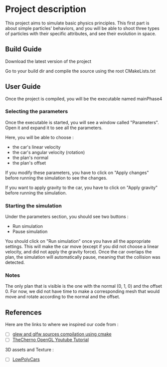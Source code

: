 # Project description

This project aims to simulate basic physics principles.
This first part is about simple particles' behaviors, and you will be able to shoot three types of particles
with their specific attributes, and see their evolution in space.

## Build Guide

Download the latest version of the project

Go to your build dir and compile the source using the root CMakeLists.txt

## User Guide

Once the project is compiled, you will be the executable named mainPhase4

### Selecting the parameters

Once the executable is started, you will see a window called "Parameters". Open it and expand it to see all the parameters.

Here, you will be able to choose :
- the car's linear velocity
- the car's angular velocity (rotation)
- the plan's normal
- the plan's offset

If you modify these parameters, you have to click on "Apply changes" before running the simulation to see the changes.

If you want to apply gravity to the car, you have to click on "Apply gravity" before running the simulation.

### Starting the simulation

Under the parameters section, you should see two buttons :
- Run simulation
- Pause simulation

You should click on "Run simulation" once you have all the appropriate settings. This will make the car move (except if you
did not choose a linear velocity, and did not apply the gravity force). Once the car overlaps the plan, the simulation will
automatically pause, meaning that the collision was detected.

### Notes

The only plan that is visible is the one with the normal (0, 1, 0) and the offset 0. For now, we did not have time to make
a corresponding mesh that would move and rotate according to the normal and the offset.

## References

Here are the links to where we inspired our code from :
- [ ] [glew and glfw sources compilation using cmake](https://github.com/opengl-tutorials/ogl/blob/master/external/CMakeLists.txt)
- [ ] [TheCherno OpenGL Youtube Tutorial](https://thecherno.com/opengl)

3D assets and Texture :
- [ ] [LowPolyCars](https://free3d.com/fr/3d-model/cartoon-vehicles-low-poly-cars-free-874937.html)
